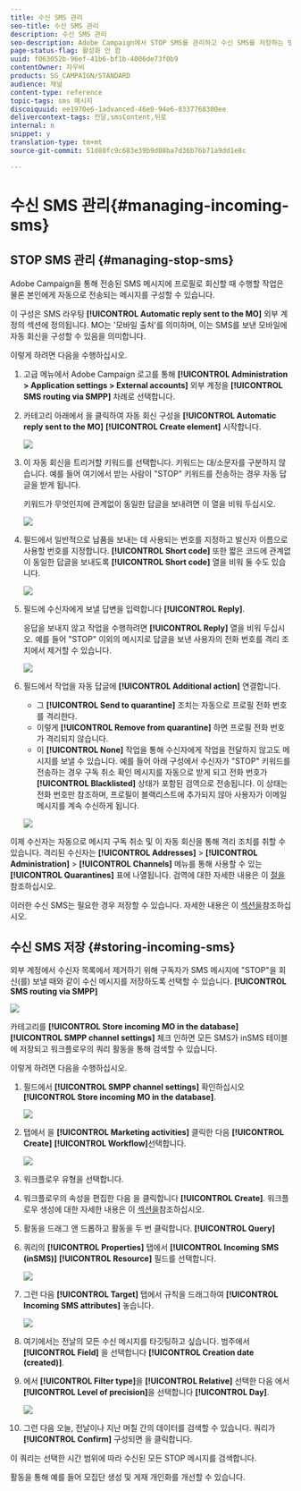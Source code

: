 ```yaml
---
title: 수신 SMS 관리
seo-title: 수신 SMS 관리
description: 수신 SMS 관리
seo-description: Adobe Campaign에서 STOP SMS를 관리하고 수신 SMS를 저장하는 방법을 알아봅니다.
page-status-flag: 활성화 안 함
uuid: f063052b-96ef-41b6-bf1b-4006de73f0b9
contentOwner: 자우비
products: SG_CAMPAIGN/STANDARD
audience: 채널
content-type: reference
topic-tags: sms 메시지
discoiquuid: ee1970e6-1advanced-46e0-94e6-8337768300ee
delivercontext-tags: 전달,smsContent,뒤로
internal: n
snippet: y
translation-type: tm+mt
source-git-commit: 51d80fc9c683e39b9d08ba7d36b76b71a9dd1e8c

---
```



# 수신 SMS 관리{#managing-incoming-sms}

## STOP SMS 관리 {#managing-stop-sms}

Adobe Campaign을 통해 전송된 SMS 메시지에 프로필로 회신할 때 수행할 작업은 물론 본인에게 자동으로 전송되는 메시지를 구성할 수 있습니다.

이 구성은 SMS 라우팅 **[!UICONTROL Automatic reply sent to the MO]** 외부 계정의 [](../../administration/using/configuring-sms-channel.md#defining-an-sms-routing)섹션에 정의됩니다. MO는 '모바일 출처'를 의미하며, 이는 SMS를 보낸 모바일에 자동 회신을 구성할 수 있음을 의미합니다.

이렇게 하려면 다음을 수행하십시오.

1. 고급 메뉴에서 Adobe Campaign 로고를 통해 **[!UICONTROL Administration > Application settings > External accounts]** 외부 계정을 **[!UICONTROL SMS routing via SMPP]** 차례로 선택합니다.
1. 카테고리 아래에서 을 클릭하여 자동 회신 구성을 **[!UICONTROL Automatic reply sent to the MO]** **[!UICONTROL Create element]** 시작합니다.

   ![](assets/sms_mo_1.png)

1. 이 자동 회신을 트리거할 키워드를 선택합니다. 키워드는 대/소문자를 구분하지 않습니다. 예를 들어 여기에서 받는 사람이 "STOP" 키워드를 전송하는 경우 자동 답글을 받게 됩니다.

   키워드가 무엇인지에 관계없이 동일한 답글을 보내려면 이 열을 비워 두십시오.

   ![](assets/sms_mo_2.png)

1. 필드에서 일반적으로 납품을 보내는 데 사용되는 번호를 지정하고 발신자 이름으로 사용할 번호를 지정합니다. **[!UICONTROL Short code]** 또한 짧은 코드에 관계없이 동일한 답글을 보내도록 **[!UICONTROL Short code]** 열을 비워 둘 수도 있습니다.

   ![](assets/sms_mo_4.png)

1. 필드에 수신자에게 보낼 답변을 입력합니다 **[!UICONTROL Reply]**.

   응답을 보내지 않고 작업을 수행하려면 **[!UICONTROL Reply]** 열을 비워 두십시오. 예를 들어 "STOP" 이외의 메시지로 답글을 보낸 사용자의 전화 번호를 격리 조치에서 제거할 수 있습니다.

   ![](assets/sms_mo_3.png)

1. 필드에서 작업을 자동 답글에 **[!UICONTROL Additional action]** 연결합니다.

   * 그 **[!UICONTROL Send to quarantine]** 조치는 자동으로 프로필 전화 번호를 격리한다.
   * 이렇게 **[!UICONTROL Remove from quarantine]** 하면 프로필 전화 번호가 격리되지 않습니다.
   * 이 **[!UICONTROL None]** 작업을 통해 수신자에게 작업을 전달하지 않고도 메시지를 보낼 수 있습니다.
   예를 들어 아래 구성에서 수신자가 "STOP" 키워드를 전송하는 경우 구독 취소 확인 메시지를 자동으로 받게 되고 전화 번호가 **[!UICONTROL Blacklisted]** 상태가 포함된 검역으로 전송됩니다. 이 상태는 전화 번호만 참조하며, 프로필이 블랙리스트에 추가되지 않아 사용자가 이메일 메시지를 계속 수신하게 됩니다.

   ![](assets/sms_mo.png)

이제 수신자는 자동으로 메시지 구독 취소 및 이 자동 회신을 통해 격리 조치를 취할 수 있습니다. 격리된 수신자는 **[!UICONTROL Addresses]** &gt; **[!UICONTROL Administration]** &gt; **[!UICONTROL Channels]** 메뉴를 통해 사용할 수 있는 **[!UICONTROL Quarantines]** 표에 나열됩니다. 검역에 대한 자세한 내용은 이 [절을](../../sending/using/understanding-quarantine-management.md)참조하십시오.

이러한 수신 SMS는 필요한 경우 저장할 수 있습니다. 자세한 내용은 이 [섹션을](#storing-incoming-sms)참조하십시오.

## 수신 SMS 저장 {#storing-incoming-sms}

외부 계정에서 수신자 목록에서 제거하기 위해 구독자가 SMS 메시지에 "STOP"을 회신(를) 보낼 때와 같이 수신 메시지를 저장하도록 선택할 수 있습니다. **[!UICONTROL SMS routing via SMPP]**

![](assets/sms_config_mo_1.png)

카테고리를 **[!UICONTROL Store incoming MO in the database]** **[!UICONTROL SMPP channel settings]** 체크 인하면 모든 SMS가 inSMS 테이블에 저장되고 워크플로우의 쿼리 활동을 통해 검색할 수 있습니다.

이렇게 하려면 다음을 수행하십시오.

1. 필드에서 **[!UICONTROL SMPP channel settings]** 확인하십시오 **[!UICONTROL Store incoming MO in the database]**.

   ![](assets/sms_config_mo_2.png)

1. 탭에서 을 **[!UICONTROL Marketing activities]** 클릭한 다음 **[!UICONTROL Create]** **[!UICONTROL Workflow]**&#x200B;선택합니다.

   ![](assets/sms_config_mo_3.png)

1. 워크플로우 유형을 선택합니다.
1. 워크플로우의 속성을 편집한 다음 을 클릭합니다 **[!UICONTROL Create]**. 워크플로우 생성에 대한 자세한 내용은 이 [섹션을](../../automating/using/building-a-workflow.md)참조하십시오.
1. 활동을 드래그 앤 드롭하고 활동을 두 번 클릭합니다. **[!UICONTROL Query]**
1. 쿼리의 **[!UICONTROL Properties]** 탭에서 **[!UICONTROL Incoming SMS (inSMS)]** **[!UICONTROL Resource]** 필드를 선택합니다.

   ![](assets/sms_config_mo_4.png)

1. 그런 다음 **[!UICONTROL Target]** 탭에서 규칙을 드래그하여 **[!UICONTROL Incoming SMS attributes]** 놓습니다.

   ![](assets/sms_config_mo_5.png)

1. 여기에서는 전날의 모든 수신 메시지를 타깃팅하고 싶습니다. 범주에서 **[!UICONTROL Field]** 을 선택합니다 **[!UICONTROL Creation date (created)]**.
1. 에서 **[!UICONTROL Filter type]**&#x200B;을 **[!UICONTROL Relative]** 선택한 다음 에서 **[!UICONTROL Level of precision]**&#x200B;을 선택합니다 **[!UICONTROL Day]**.

   ![](assets/sms_config_mo_6.png)

1. 그런 다음 오늘, 전날이나 지난 며칠 간의 데이터를 검색할 수 있습니다. 쿼리가 **[!UICONTROL Confirm]** 구성되면 을 클릭합니다.

이 쿼리는 선택한 시간 범위에 따라 수신된 모든 STOP 메시지를 검색합니다.

활동을 통해 예를 들어 모집단 생성 및 게재 개인화를 개선할 수 있습니다.
